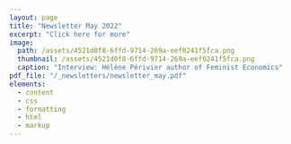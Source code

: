 ```yaml
---
layout: page
title: "Newsletter May 2022"
excerpt: "Click here for more"
image: 
  path: /assets/4521d0f8-6ffd-9714-269a-eef0241f5fca.png
  thumbnail: /assets/4521d0f8-6ffd-9714-269a-eef0241f5fca.png
  caption: "Interview: Hélène Périvier author of Feminist Economics"
pdf_file: "/_newsletters/newsletter_may.pdf"  
elements:
  - content
  - css
  - formatting
  - html
  - markup  
---
```


<object data="../assets/pdf/newsletter.pdf" width="1000" height="1000" type='application/pdf'></object>
